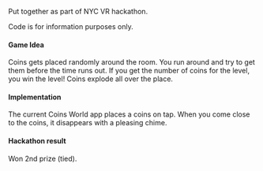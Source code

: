 Put together as part of NYC VR hackathon.

Code is for information purposes only.

#### Game Idea

Coins gets placed randomly around the room. You run around and try to get them before the time runs out. If you get the number of coins for the level, you win the level! Coins explode all over the place.

#### Implementation

The current Coins World app places a coins on tap. When you come close to the coins, it disappears with a pleasing chime.

#### Hackathon result

Won 2nd prize (tied).
